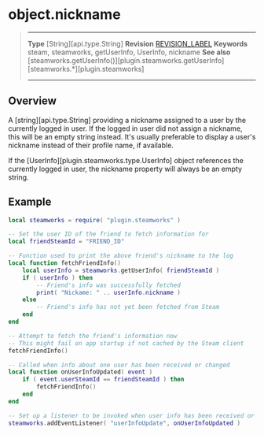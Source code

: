 # object.nickname

> --------------------- ------------------------------------------------------------------------------------------
> __Type__              [String][api.type.String]
> __Revision__          [REVISION_LABEL](REVISION_URL)
> __Keywords__          steam, steamworks, getUserInfo, UserInfo, nickname
> __See also__          [steamworks.getUserInfo()][plugin.steamworks.getUserInfo]
>                       [steamworks.*][plugin.steamworks]
> --------------------- ------------------------------------------------------------------------------------------

## Overview

A [string][api.type.String] providing a nickname assigned to a user by the currently logged in user. If the logged in user did not assign a nickname, this will be an empty string instead. It's usually preferable to display a user's nickname instead of their profile name, if available.

If the [UserInfo][plugin.steamworks.type.UserInfo] object references the currently logged in user, the nickname property will always be an empty string.


## Example

``````lua
local steamworks = require( "plugin.steamworks" )

-- Set the user ID of the friend to fetch information for
local friendSteamId = "FRIEND_ID"

-- Function used to print the above friend's nickname to the log
local function fetchFriendInfo()
	local userInfo = steamworks.getUserInfo( friendSteamId )
	if ( userInfo ) then
		-- Friend's info was successfully fetched
		print( "Nickame: " .. userInfo.nickname )
	else
		-- Friend's info has not yet been fetched from Steam
	end
end

-- Attempt to fetch the friend's information now
-- This might fail on app startup if not cached by the Steam client
fetchFriendInfo()

-- Called when info about one user has been received or changed
local function onUserInfoUpdated( event )
	if ( event.userSteamId == friendSteamId ) then
		fetchFriendInfo()
	end
end

-- Set up a listener to be invoked when user info has been received or changed
steamworks.addEventListener( "userInfoUpdate", onUserInfoUpdated )
``````
